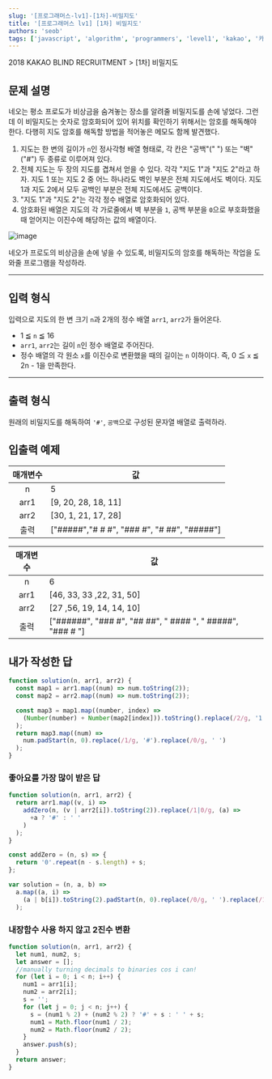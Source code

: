 ```yaml
---
slug: '[프로그래머스-lv1]-[1차]-비밀지도'
title: '[프로그래머스 lv1] [1차] 비밀지도'
authors: 'seob'
tags: ['javascript', 'algorithm', 'programmers', 'level1', 'kakao', '카카오']
---
```


2018 KAKAO BLIND RECRUITMENT \> [1차] 비밀지도

## 문제 설명

네오는 평소 프로도가 비상금을 숨겨놓는 장소를 알려줄 비밀지도를 손에 넣었다. 그런데 이 비밀지도는 숫자로 암호화되어 있어 위치를 확인하기 위해서는 암호를 해독해야 한다. 다행히 지도 암호를 해독할 방법을 적어놓은 메모도 함께 발견했다.

<!--truncate-->

1. 지도는 한 변의 길이가 `n`인 정사각형 배열 형태로, 각 칸은 "공백"(" ") 또는 "벽"("#") 두 종류로 이루어져 있다.
2. 전체 지도는 두 장의 지도를 겹쳐서 얻을 수 있다. 각각 "지도 1"과 "지도 2"라고 하자. 지도 1 또는 지도 2 중 어느 하나라도 벽인 부분은 전체 지도에서도 벽이다. 지도 1과 지도 2에서 모두 공백인 부분은 전체 지도에서도 공백이다.
3. "지도 1"과 "지도 2"는 각각 정수 배열로 암호화되어 있다.
4. 암호화된 배열은 지도의 각 가로줄에서 벽 부분을 `1`, 공백 부분을 `0`으로 부호화했을 때 얻어지는 이진수에 해당하는 값의 배열이다.

![image](http://t1.kakaocdn.net/welcome2018/secret8.png)

네오가 프로도의 비상금을 손에 넣을 수 있도록, 비밀지도의 암호를 해독하는 작업을 도와줄 프로그램을 작성하라.

---

## 입력 형식

입력으로 지도의 한 변 크기 `n`과 2개의 정수 배열 `arr1`, `arr2`가 들어온다.

- 1 ≦ `n` ≦ 16
- `arr1`, `arr2`는 길이 `n`인 정수 배열로 주어진다.
- 정수 배열의 각 원소 `x`를 이진수로 변환했을 때의 길이는 `n` 이하이다. 즉, 0 ≦ `x` ≦ 2n - 1을 만족한다.

---

## 출력 형식

원래의 비밀지도를 해독하여 `'#'`, `공백`으로 구성된 문자열 배열로 출력하라.

## 입출력 예제

| 매개변수 | 값                                          |
| :------: | ------------------------------------------- |
|    n     | 5                                           |
|   arr1   | [9, 20, 28, 18, 11]                         |
|   arr2   | [30, 1, 21, 17, 28]                         |
|   출력   | ["#####","# # #", "### #", "# ##", "#####"] |

| 매개변수 | 값                                                         |
| :------: | ---------------------------------------------------------- |
|    n     | 6                                                          |
|   arr1   | [46, 33, 33 ,22, 31, 50]                                   |
|   arr2   | [27 ,56, 19, 14, 14, 10]                                   |
|   출력   | ["######", "### #", "## ##", " #### ", " #####", "### # "] |

## 내가 작성한 답

```js
function solution(n, arr1, arr2) {
  const map1 = arr1.map((num) => num.toString(2));
  const map2 = arr2.map((num) => num.toString(2));

  const map3 = map1.map((number, index) =>
    (Number(number) + Number(map2[index])).toString().replace(/2/g, '1')
  );
  return map3.map((num) =>
    num.padStart(n, 0).replace(/1/g, '#').replace(/0/g, ' ')
  );
}
```

### 좋아요를 가장 많이 받은 답

```js
function solution(n, arr1, arr2) {
  return arr1.map((v, i) =>
    addZero(n, (v | arr2[i]).toString(2)).replace(/1|0/g, (a) =>
      +a ? '#' : ' '
    )
  );
}

const addZero = (n, s) => {
  return '0'.repeat(n - s.length) + s;
};
```

```js
var solution = (n, a, b) =>
  a.map((a, i) =>
    (a | b[i]).toString(2).padStart(n, 0).replace(/0/g, ' ').replace(/1/g, '#')
  );
```

### 내장함수 사용 하지 않고 2진수 변환

```js
function solution(n, arr1, arr2) {
  let num1, num2, s;
  let answer = [];
  //manually turning decimals to binaries cos i can!
  for (let i = 0; i < n; i++) {
    num1 = arr1[i];
    num2 = arr2[i];
    s = '';
    for (let j = 0; j < n; j++) {
      s = (num1 % 2) + (num2 % 2) ? '#' + s : ' ' + s;
      num1 = Math.floor(num1 / 2);
      num2 = Math.floor(num2 / 2);
    }
    answer.push(s);
  }
  return answer;
}
```
